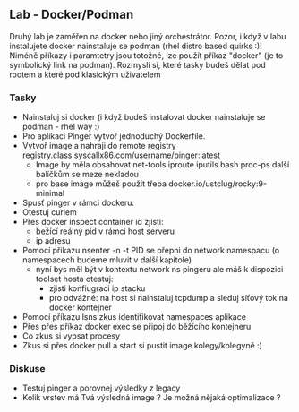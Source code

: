 ## Lab - Docker/Podman

Druhý lab je zaměřen na docker nebo jiný orchestrátor. Pozor, i když v labu instalujete docker nainstaluje se podman (rhel distro based quirks :)!
Niméně příkazy i paramtetry jsou totožné, lze použít příkaz "docker" (je to symbolický link na podman). Rozmysli si, které tasky budeš dělat pod rootem
a které pod klasickým uživatelem

### Tasky

- Nainstaluj si docker (i když budeš instalovat docker nainstaluje se podman - rhel way :)
- Pro aplikaci Pinger vytvoř jednoduchý Dockerfile.
- Vytvoř image a nahraji do remote registry registry.class.syscallx86.com/username/pinger:latest
    - Image by měla obsahovat net-tools iproute iputils bash proc-ps další balíčkům se meze nekladou
    - pro base image můžeš použít třeba docker.io/ustclug/rocky:9-minimal
- Spusť pinger v rámci dockeru.
- Otestuj curlem
- Přes docker inspect container id zjisti:
    - bežící reálný pid v rámci host serveru
    - ip adresu
- Pomocí přikazu nsenter -n -t PID se přepni do network namespacu (o namespacech budeme mluvit v další kapitole)
    - nyní bys měl být v kontextu network ns pingeru ale máš k dispozici toolset hosta otestuj:
        - zjisti konfiugraci ip stacku
        - pro odvážné: na host si nainstaluj tcpdump a sleduj síťový tok na docker kontejner
- Pomocí příkazu lsns zkus identifikovat namespaces aplikace
- Přes přes příkaz docker exec se připoj do běžícího kontejneru
- Co zkus si vypsat procesy
- Zkus si přes docker pull a start si pustit image kolegy/kolegyně :)


### Diskuse

- Testuj pinger a porovnej výsledky z legacy
- Kolik vrstev má Tvá výsledná image ? Je možná nějaká optimalizace ?
